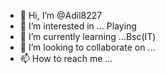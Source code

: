 - 👋 Hi, I’m @Adil8227
- 👀 I’m interested in ... Playing 
- 🌱 I’m currently learning ...Bsc(IT)
- 💞️ I’m looking to collaborate on ...
- 📫 How to reach me ...

<!---
Adil8227/Adil8227 is a ✨ special ✨ repository because its `README.md` (this file) appears on your GitHub profile.
You can click the Preview link to take a look at your changes.
--->
